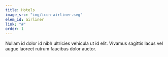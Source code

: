 ```yaml
---
title: Hotels
image_src: "img/icon-airliner.svg"
elem_id: airliner
link: "#"
order: 1
---
```

Nullam id dolor id nibh ultricies vehicula ut id elit. Vivamus sagittis lacus vel augue laoreet rutrum faucibus dolor auctor.

